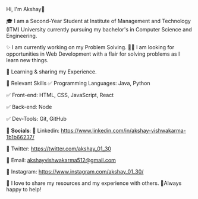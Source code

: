 Hi, I'm Akshay👋

🎓 I am a Second-Year Student at Institute of Management and Technology (ITM) University currently pursuing my bachelor's in Computer Science and Engineering.

✨ I am currently working on my Problem Solving.
👨‍💻 I am looking for opportunities in Web Development with a flair for solving problems as I learn new things.

🤹 Learning & sharing my Experience.

📌 Relevant Skills
✅ Programming Languages: Java, Python

✅ Front-end: HTML, CSS, JavaScript, React

✅ Back-end: Node

✅ Dev-Tools: Git, GitHub

🚩 𝐒𝐨𝐜𝐢𝐚𝐥𝐬:
📌 Linkedin: https://www.linkedin.com/in/akshay-vishwakarma-1b1b66237/

📌 Twitter: https://twitter.com/akshay_01_30

📌 Email: akshayvishwakarma512@gmail.com

📌 Instagram: https://www.instagram.com/akshay_01_30/


🤝 I love to share my resources and my experience with others.
🧡Always happy to help!
